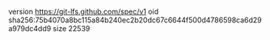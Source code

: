 version https://git-lfs.github.com/spec/v1
oid sha256:75b4070a8bc115a84b240ec2b20dc67c6644f500d4786598ca6d29a979dc4dd9
size 22539
